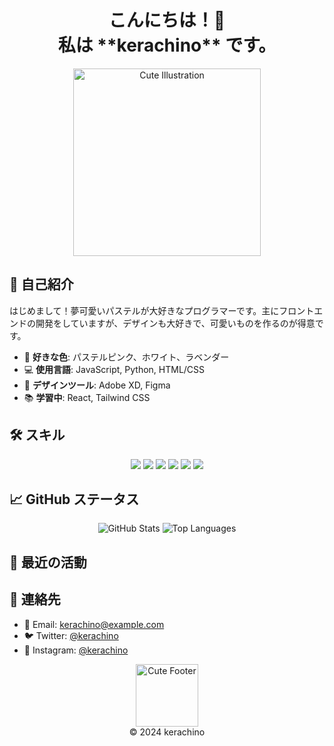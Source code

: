 <!-- プロフィールヘッダー -->
<h1 align="center">
  こんにちは！👋
  <br>
  私は **kerachino** です。
</h1>

<!-- 可愛いイラスト -->
<p align="center">
  <img src="https://i.imgur.com/あなたの可愛いイラスト.png" alt="Cute Illustration" width="300"/>
</p>

<!-- 自己紹介セクション -->

## 🌸 自己紹介

はじめまして！夢可愛いパステルが大好きなプログラマーです。主にフロントエンドの開発をしていますが、デザインも大好きで、可愛いものを作るのが得意です。

- 🌈 **好きな色**: パステルピンク、ホワイト、ラベンダー
- 💻 **使用言語**: JavaScript, Python, HTML/CSS
- 🎨 **デザインツール**: Adobe XD, Figma
- 📚 **学習中**: React, Tailwind CSS

<!-- スキルバッジ -->

## 🛠 スキル

<p align="center">
  <img src="https://img.shields.io/badge/JavaScript-F7DF1E?style=for-the-badge&logo=javascript&logoColor=black" />
  <img src="https://img.shields.io/badge/Python-3776AB?style=for-the-badge&logo=python&logoColor=white" />
  <img src="https://img.shields.io/badge/HTML5-E34F26?style=for-the-badge&logo=html5&logoColor=white" />
  <img src="https://img.shields.io/badge/CSS3-1572B6?style=for-the-badge&logo=css3&logoColor=white" />
  <img src="https://img.shields.io/badge/React-61DAFB?style=for-the-badge&logo=react&logoColor=black" />
  <img src="https://img.shields.io/badge/TailwindCSS-38B2AC?style=for-the-badge&logo=tailwind-css&logoColor=white" />
</p>

<!-- GitHubステータス -->

## 📈 GitHub ステータス

<p align="center">
  <img src="https://github-readme-stats.vercel.app/api?username=kerachino&show_icons=true&theme=tokyonight&hide_border=true&count_private=true" alt="GitHub Stats" />
  <img src="https://github-readme-stats.vercel.app/api/top-langs/?username=kerachino&layout=compact&theme=tokyonight&hide_border=true" alt="Top Languages" />
</p>

<!-- 最近の活動 -->

## 📝 最近の活動

<!-- GitHubアクティビティを表示するウィジェットを追加する場合は、外部サービスを利用します。 -->

## 💌 連絡先

- 📧 Email: kerachino@example.com
- 🐦 Twitter: [@kerachino](https://twitter.com/kerachino)
- 📸 Instagram: [@kerachino](https://instagram.com/kerachino)

<!-- フッター -->
<p align="center">
  <img src="https://i.imgur.com/あなたの可愛いイラスト2.png" alt="Cute Footer" width="100"/>
  <br>
  © 2024 kerachino
</p>

